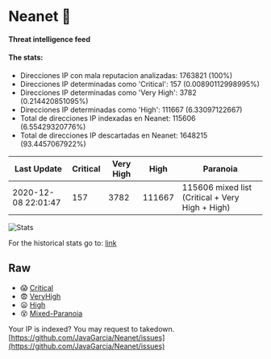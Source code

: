 # Neanet :hocho:
#### Threat intelligence feed
#### The stats:

- Direcciones IP con mala reputacion analizadas: 1763821 (100%)
- Direcciones IP determinadas como 'Critical':  157 (0.00890112998995%)
- Direcciones IP determinadas como 'Very High':  3782 (0.214420851095%)
- Direcciones IP determinadas como 'High':  111667 (6.33097122667)
- Total de direcciones IP indexadas en Neanet:  115606 (6.55429320776%)
- Total de direcciones IP descartadas en Neanet:  1648215 (93.4457067922%)

| Last Update | Critical | Very High | High | Paranoia |
| --- | --- | --- | --- | --- |
| 2020-12-08 22:01:47 | 157 | 3782 | 111667 | 115606 mixed list (Critical + Very High + High)|

![Stats](https://docs.google.com/spreadsheets/d/e/2PACX-1vSnaNMIXVabIpDJjufMlzH7poXnshF3mgd8Is1g9ytUEzVsP5my4Trn8f-xkoLLQ38xpL3HtmUexLo6/pubchart?oid=501124687&format=image)

For the historical stats go to: [link](/stats.csv)
## Raw
- :scream: [Critical](https://raw.githubusercontent.com/JavaGarcia/Neanet/master/blacklists/neanet_critical.txt)
- :fearful: [VeryHigh](https://raw.githubusercontent.com/JavaGarcia/Neanet/master/blacklists/neanet_veryHigh.txtt)
- :frowning: [High](https://raw.githubusercontent.com/JavaGarcia/Neanet/master/blacklists/neanet_high.txt)
- :dizzy_face: [Mixed-Paranoia](https://raw.githubusercontent.com/JavaGarcia/Neanet/master/blacklists/neanet_all.txt)


Your IP is indexed? You may request to takedown. [https://github.com/JavaGarcia/Neanet/issues](https://github.com/JavaGarcia/Neanet/issues)























































































































































































































































































































































































































































































































































































































































































































































































































































































































































































































































































































































































































































































































































































































































































































































































































































































































































































































































































































































































































































































































































































































































































































































































































































































































































































































































































































































